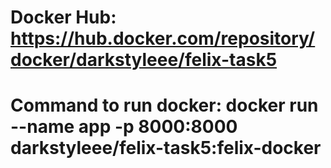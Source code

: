 # Docker Hub: https://hub.docker.com/repository/docker/darkstyleee/felix-task5

# Command to run docker: docker run --name app -p 8000:8000 darkstyleee/felix-task5:felix-docker
